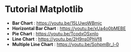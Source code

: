# Tutorial Matplotlib

* **Bar Chart** : https://youtu.be/15LUwoWBmjc
* **Horizontal Bar Chart** : https://youtu.be/xUa4o0bMEBE
* **Pie Chart** : https://youtu.be/TcodxOSxnIo
* **Line Chart** : https://youtu.be/2H9ns0PhVf8
* **Multiple Line Chart** : https://youtu.be/SohpmBr_l-0
